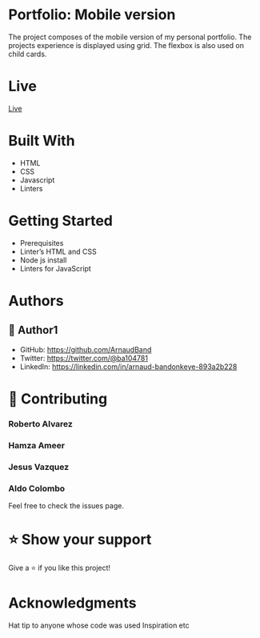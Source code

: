 
# Portfolio: Mobile version

The project composes of the mobile version of my personal portfolio. The projects experience is displayed using grid. The flexbox is also used on child cards.

# Live

[Live](https://arnaudband.github.io/arnaud_portfolio/)

# Built With

-	HTML
-	CSS
- Javascript
-	Linters

# Getting Started

- Prerequisites
- Linter’s HTML and CSS
- Node js install 
- Linters for JavaScript

# Authors

## 👨 Author1

- GitHub: https://github.com/ArnaudBand 
- Twitter: https://twitter.com/@ba104781 
- LinkedIn: https://linkedin.com/in/arnaud-bandonkeye-893a2b228 

# 🤝 Contributing

### Roberto Alvarez
### Hamza Ameer
### Jesus Vazquez
### Aldo Colombo

Feel free to check the issues page.

# ⭐ Show your support


Give a ⭐️ if you like this project!

# Acknowledgments


Hat tip to anyone whose code was used
Inspiration
etc

